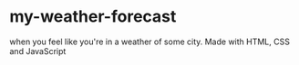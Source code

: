 # my-weather-forecast
 when you feel like you're in a weather of some city. Made with HTML, CSS and JavaScript
